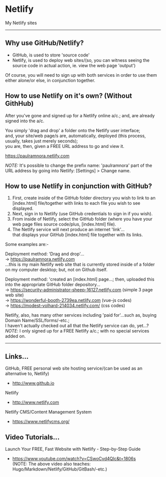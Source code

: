 # Netlify
My Netlify sites

-----

## Why use GitHub/Netlify?

- GitHub, is used to store 'source code'  
- Netlify, is used to deploy web sites/(so, you can witness seeing the source code in actual action, ie. view the web page 'output')  

Of course, you will need to sign up with both services in order to use them either alone/or else, in conjunction together.

## How to use Netlify on it's own? (Without GithHub)

After you've gone and signed up for a Netlify online a/c.; and, are already signed into the a/c. 

You simply 'drag and drop' a folder onto the Netlify user interface;   
and, your site/web page/s are, automatically, deployed (this process, usually, takes just merely seconds);    
you are, then, given a FREE URL address to go and view it.  

https://paulramnora.netlify.com  

*NOTE:* It's possible to change the prefix name: 'paulramnora' part of the URL address by going into Netlify: [Settings] > Change name.  

## How to use Netlify in conjunction with GitHub?

1. First, create inside of the GitHub folder directory you wish to link to an [index.html] file/together with links to each file you wish to see displayed.
2. Next, sign in to Netlify (use GitHub credentials to sign in if you wish).     
3. From inside of Netlify, select the GitHub folder (where you have your web page files source code/plus, [index.html] file).  
4. The Netlify service will next produce an internet 'link'...         
   that displays your GitHub [index.html] file together with its links.  

Some examples are:-  

Deployment method: 'Drag and drop'...    
-> https://paulramnora.netlify.com  
...this is my main Netlify web site that is currently stored inside of a folder on my computer desktop; but, not on Github itself.  

Deployment method: 'created an [index.html] page...; then, uploaded this into the appropriate GitHub folder depository...  
-> https://security-administrator-sheep-16127.netlify.com  (simple 3 page web site)  
-> https://wonderful-booth-2739ea.netlify.com (vue-js codes)    
-> https://modest-volhard-214034.netlify.com/ (css codes)  
   
Netlify, also, has many other services including 'paid for'...such as, buying Domain Name/SSL/forms/-etc.;   
I haven't actually checked out all that the Netlify service can do, yet...?  
*NOTE*: I only signed up for a FREE Netlify a/c.; with no special services added on.    

-----

## Links...

GitHub, FREE personal web site hosting service/(can be used as an alternative to, Netlify)     
- http://www.github.io  

Netlify  
- http://www.netlify.com  

Netlify CMS/Content Management System    
- https://www.netlifycms.org/  

## Video Tutorials...

Launch Your FREE, Fast Website with Netlify - Step-by-Step Guide  
- https://www.youtube.com/watch?v=CSwoCvd4QIc&t=1806s  
(NOTE: The above video also teaches: Hugo/Markdown/Netlify/GitHub/GitBash/-etc.)  

